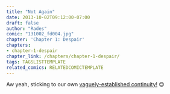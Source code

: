 ```yaml
---
title: "Not Again"
date: 2013-10-02T09:12:00-07:00
draft: false
author: "Rades"
comic: "131002_fd004.jpg"
chapter: 'Chapter 1: Despair'
chapters:
- chapter-1-despair
chapter_link: /chapters/chapter-1-despair/
tags: TAGSLISTTEMPLATE
related_comics: RELATEDCOMICTEMPLATE
---
```


Aw yeah, sticking to our own <a href="/comic/tides-of-war/">vaguely-established continuity!</a> 😉

